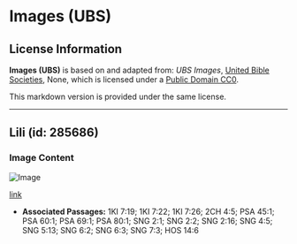 # Images (UBS)

## License Information

**Images (UBS)** is based on and adapted from: _UBS Images_, [United Bible Societies](https://unitedbiblesocieties.org/), None, which is licensed under a [Public Domain CC0](https://creativecommons.org/public-domain/cc0/).

This markdown version is provided under the same license.



--------------------------------

## Lili (id: 285686)

### Image Content

![Image](https://cdn.aquifer.bible/aquifer-content/resources/Media/WEB-0591_lily.jpg)

[link](https://cdn.aquifer.bible/aquifer-content/resources/Media/WEB-0591_lily.jpg)

* **Associated Passages:** 1KI 7:19; 1KI 7:22; 1KI 7:26; 2CH 4:5; PSA 45:1; PSA 60:1; PSA 69:1; PSA 80:1; SNG 2:1; SNG 2:2; SNG 2:16; SNG 4:5; SNG 5:13; SNG 6:2; SNG 6:3; SNG 7:3; HOS 14:6

